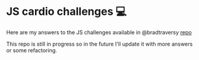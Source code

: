 # JS cardio challenges :computer:

Here are my answers to the JS challenges available in @bradtraversy [repo](https://github.com/bradtraversy/javascript_cardio)

This repo is still in progress so in the future I'll update it with more answers or some refactoring.
